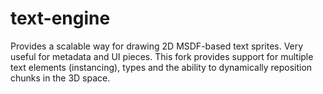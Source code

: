 # text-engine

Provides a scalable way for drawing 2D MSDF-based text sprites. Very useful for metadata and UI pieces.
This fork provides support for multiple text elements (instancing), types and the ability to dynamically reposition chunks in the 3D space.
